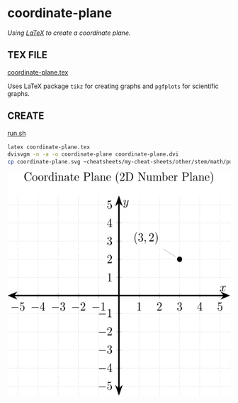 # coordinate-plane

_Using
[LaTeX](https://github.com/JeffDeCola/my-cheat-sheets/tree/master/software/development/languages/latex-cheat-sheet/)
to create a coordinate plane._

## TEX FILE

[coordinate-plane.tex](coordinate-plane.tex)

Uses LaTeX package `tikz` for creating graphs
and `pgfplots` for scientific graphs.

## CREATE

[run.sh](run.sh)

```bash
latex coordinate-plane.tex
dvisvgm -n -a -o coordinate-plane coordinate-plane.dvi
cp coordinate-plane.svg ~cheatsheets/my-cheat-sheets/other/stem/math/pure/structures/algebra-cheat-sheet/pgfplots-pics/.
```

<p align="center">
    <img src="coordinate-plane.svg"
    align="middle"
</p>
